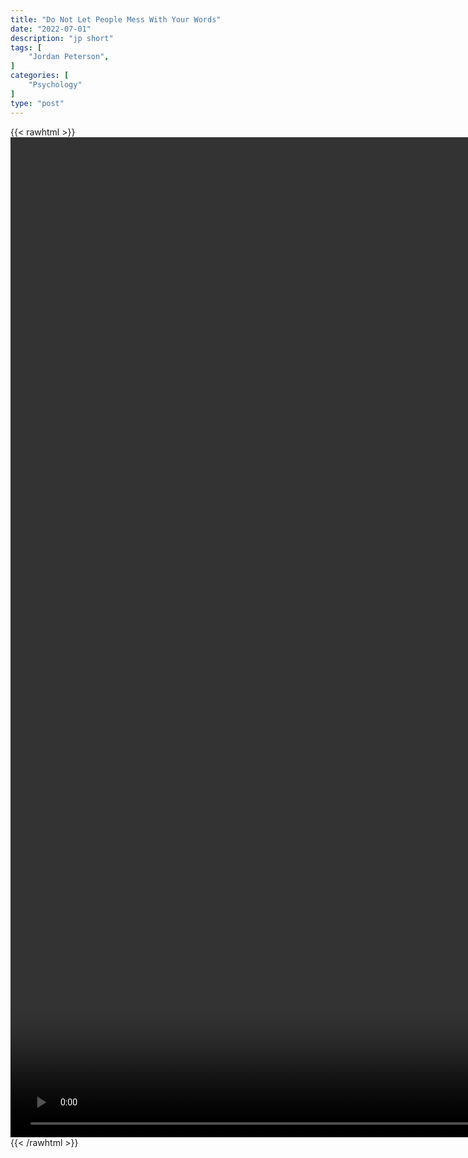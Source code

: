 ```yaml
---
title: "Do Not Let People Mess With Your Words"
date: "2022-07-01"
description: "jp short"
tags: [
    "Jordan Peterson",
]
categories: [
    "Psychology"
]
type: "post"
---
```

{{< rawhtml >}}
    <video style="height:40vh;width:auto" overflow="hidden" controls>
        <source src="https://clips.dev00ps.com/Jordan_Peterson/Do_not_let_people_mess_with_your_words.mp4" type="video/mp4"> 
    </video>
{{< /rawhtml >}}


